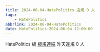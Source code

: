 ```yaml
---
title: 2024-06-04-HatePolitics 違規 0 人
tags:
    - HatePolitics
abbrlink: 2024-06-04-HatePolitics
date: HatePolitics-2024-06-04 12:00:00
---
```

HatePolitics 板 [板規連結](https://www.ptt.cc/bbs/HatePolitics/M.1617115262.A.D60.html)
昨天違規 0 人
